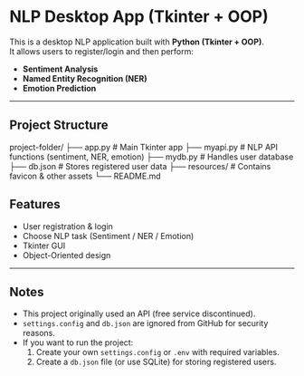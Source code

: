 # NLP Desktop App (Tkinter + OOP)

This is a desktop NLP application built with **Python (Tkinter + OOP)**.  
It allows users to register/login and then perform:

- **Sentiment Analysis**
- **Named Entity Recognition (NER)**
- **Emotion Prediction**

---

## Project Structure
project-folder/
├── app.py # Main Tkinter app
├── myapi.py # NLP API functions (sentiment, NER, emotion)
├── mydb.py # Handles user database
├── db.json # Stores registered user data
├── resources/ # Contains favicon & other assets
└── README.md

## Features
- User registration & login
- Choose NLP task (Sentiment / NER / Emotion)
- Tkinter GUI
- Object-Oriented design

---
## Notes
- This project originally used an API (free service discontinued).
- `settings.config` and `db.json` are ignored from GitHub for security reasons.
- If you want to run the project:
  1. Create your own `settings.config` or `.env` with required variables.
  2. Create a `db.json` file (or use SQLite) for storing registered users.
